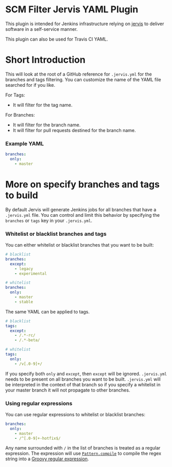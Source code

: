 # SCM Filter Jervis YAML Plugin

This plugin is intended for Jenkins infrastructure relying on [jervis][jervis]
to deliver software in a self-service manner.

This plugin can also be used for Travis CI YAML.

# Short Introduction

This will look at the root of a GitHub reference for `.jervis.yml` for the
branches and tags filtering.  You can customize the name of the YAML file
searched for if you like.

For Tags:

- It will filter for the tag name.

For Branches:

- It will filter for the branch name.
- It will filter for pull requests destined for the branch name.

### Example YAML

```yaml
branches:
  only:
    - master
```

# More on specify branches and tags to build

By default Jervis will generate Jenkins jobs for all branches that have a
`.jervis.yml` file.  You can control and limit this behavior by specifying the
`branches` or `tags` key in your `.jervis.yml`.

### Whitelist or blacklist branches and tags

You can either whitelist or blacklist branches that you want to be built:

```yaml
# blacklist
branches:
  except:
    - legacy
    - experimental

# whitelist
branches:
  only:
    - master
    - stable
```

The same YAML can be applied to tags.

```yaml
# blacklist
tags:
  except:
    - /.*-rc/
    - /.*-beta/

# whitelist
tags:
  only:
    - /v[.0-9]+/
```

If you specify both `only` and `except`, then `except` will be ignored.
`.jervis.yml` needs to be present on all branches you want to be built.
`.jervis.yml` will be interpreted in the context of that branch so if you
specify a whitelist in your master branch it will not propagate to other
branches.

### Using regular expressions

You can use regular expressions to whitelist or blacklist branches:

```yaml
branches:
  only:
    - master
    - /^[.0-9]+-hotfix$/
```

Any name surrounded with `/` in the list of branches is treated as a regular
expression.  The expression will use [`Pattern.compile`][java-pattern] to
compile the regex string into a [Groovy regular expression][groovy-regex].

[groovy-regex]: http://docs.groovy-lang.org/latest/html/documentation/index.html#_regular_expression_operators
[java-pattern]: https://docs.oracle.com/javase/7/docs/api/java/util/regex/Pattern.html#compile%28java.lang.String%29
[jervis]: https://github.com/samrocketman/jervis/wiki
